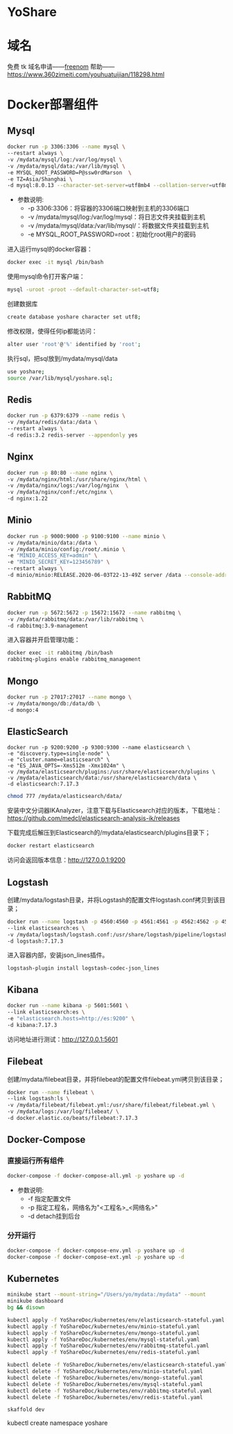 # YoShare

# 域名
免费 tk 域名申请——[freenom](https://www.freenom.com/zh/index.html?lang=zh)
帮助——https://www.360zimeiti.com/youhuatuijian/118298.html

# Docker部署组件

## Mysql

```bash
docker run -p 3306:3306 --name mysql \
--restart always \
-v /mydata/mysql/log:/var/log/mysql \
-v /mydata/mysql/data:/var/lib/mysql \
-e MYSQL_ROOT_PASSWORD=P@ssw0rdMarson  \
-e TZ=Asia/Shanghai \
-d mysql:8.0.13 --character-set-server=utf8mb4 --collation-server=utf8mb4_unicode_ci --default-time_zone='+8:00'
```

* 参数说明:
  * -p 3306:3306：将容器的3306端口映射到主机的3306端口
  * -v /mydata/mysql/log:/var/log/mysql：将日志文件夹挂载到主机
  * -v /mydata/mysql/data:/var/lib/mysql/：将数据文件夹挂载到主机
  * -e MYSQL_ROOT_PASSWORD=root：初始化root用户的密码

进入运行mysql的docker容器：
```bash
docker exec -it mysql /bin/bash
```

使用mysql命令打开客户端：
```bash
mysql -uroot -proot --default-character-set=utf8;
``` 

创建数据库
```bash
create database yoshare character set utf8;
```

修改权限，使得任何ip都能访问：
```bash
alter user 'root'@'%' identified by 'root';
```

执行sql，把sql放到/mydata/mysql/data
```bash
use yoshare;
source /var/lib/mysql/yoshare.sql;
```

## Redis
```bash
docker run -p 6379:6379 --name redis \
-v /mydata/redis/data:/data \
--restart always \
-d redis:3.2 redis-server --appendonly yes
```

## Nginx
```bash
docker run -p 80:80 --name nginx \
-v /mydata/nginx/html:/usr/share/nginx/html \
-v /mydata/nginx/logs:/var/log/nginx  \
-v /mydata/nginx/conf:/etc/nginx \
-d nginx:1.22
```


## Minio
```bash
docker run -p 9000:9000 -p 9100:9100 --name minio \
-v /mydata/minio/data:/data \
-v /mydata/minio/config:/root/.minio \
-e "MINIO_ACCESS_KEY=admin" \
-e "MINIO_SECRET_KEY=123456789" \
--restart always \
-d minio/minio:RELEASE.2020-06-03T22-13-49Z server /data --console-address ":9100" -address ":9000"
```

## RabbitMQ
```bash
docker run -p 5672:5672 -p 15672:15672 --name rabbitmq \
-v /mydata/rabbitmq/data:/var/lib/rabbitmq \
-d rabbitmq:3.9-management
```

进入容器并开启管理功能：
```bash
docker exec -it rabbitmq /bin/bash
rabbitmq-plugins enable rabbitmq_management
```

## Mongo
```bash
docker run -p 27017:27017 --name mongo \
-v /mydata/mongo/db:/data/db \
-d mongo:4
```

## ElasticSearch
```shell
docker run -p 9200:9200 -p 9300:9300 --name elasticsearch \
-e "discovery.type=single-node" \
-e "cluster.name=elasticsearch" \
-e "ES_JAVA_OPTS=-Xms512m -Xmx1024m" \
-v /mydata/elasticsearch/plugins:/usr/share/elasticsearch/plugins \
-v /mydata/elasticsearch/data:/usr/share/elasticsearch/data \
-d elasticsearch:7.17.3
```
```bash
chmod 777 /mydata/elasticsearch/data/
```
安装中文分词器IKAnalyzer，注意下载与Elasticsearch对应的版本，下载地址：https://github.com/medcl/elasticsearch-analysis-ik/releases

下载完成后解压到Elasticsearch的/mydata/elasticsearch/plugins目录下；
```bash
docker restart elasticsearch
```
访问会返回版本信息：http://127.0.0.1:9200


## Logstash

创建/mydata/logstash目录，并将Logstash的配置文件logstash.conf拷贝到该目录；

```bash
docker run --name logstash -p 4560:4560 -p 4561:4561 -p 4562:4562 -p 4563:4563 -p 5044:5044 \
--link elasticsearch:es \
-v /mydata/logstash/logstash.conf:/usr/share/logstash/pipeline/logstash.conf \
-d logstash:7.17.3
```

进入容器内部，安装json_lines插件。
```shell
logstash-plugin install logstash-codec-json_lines
```



## Kibana
```bash
docker run --name kibana -p 5601:5601 \
--link elasticsearch:es \
-e "elasticsearch.hosts=http://es:9200" \
-d kibana:7.17.3
```

访问地址进行测试：http://127.0.0.1:5601

## Filebeat
创建/mydata/filebeat目录，并将filebeat的配置文件filebeat.yml拷贝到该目录；
```bash
docker run --name filebeat \
--link logstash:ls \
-v /mydata/filebeat/filebeat.yml:/usr/share/filebeat/filebeat.yml \
-v /mydata/logs:/var/log/filebeat/ \
-d docker.elastic.co/beats/filebeat:7.17.3
```

## Docker-Compose
### 直接运行所有组件
```bash
docker-compose -f docker-compose-all.yml -p yoshare up -d
```
* 参数说明:
  * -f 指定配置文件
  * -p 指定工程名，网络名为"<工程名>_<网络名>"
  * -d detach挂到后台

### 分开运行
```bash
docker-compose -f docker-compose-env.yml -p yoshare up -d
docker-compose -f docker-compose-ext.yml -p yoshare up -d
```


## Kubernetes

```bash
minikube start --mount-string="/Users/yo/mydata:/mydata" --mount
minikube dashboard
bg && disown
```


```bash
kubectl apply -f YoShareDoc/kubernetes/env/elasticsearch-stateful.yaml
kubectl apply -f YoShareDoc/kubernetes/env/minio-stateful.yaml
kubectl apply -f YoShareDoc/kubernetes/env/mongo-stateful.yaml
kubectl apply -f YoShareDoc/kubernetes/env/mysql-stateful.yaml
kubectl apply -f YoShareDoc/kubernetes/env/rabbitmq-stateful.yaml
kubectl apply -f YoShareDoc/kubernetes/env/redis-stateful.yaml
```

```bash
kubectl delete -f YoShareDoc/kubernetes/env/elasticsearch-stateful.yaml
kubectl delete -f YoShareDoc/kubernetes/env/minio-stateful.yaml
kubectl delete -f YoShareDoc/kubernetes/env/mongo-stateful.yaml
kubectl delete -f YoShareDoc/kubernetes/env/mysql-stateful.yaml
kubectl delete -f YoShareDoc/kubernetes/env/rabbitmq-stateful.yaml
kubectl delete -f YoShareDoc/kubernetes/env/redis-stateful.yaml
```

```bash
skaffold dev
```

kubectl create namespace yoshare
